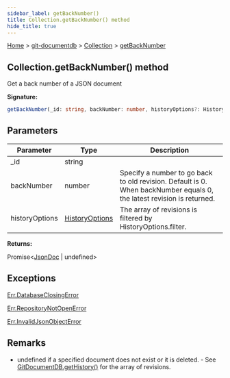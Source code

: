 ```yaml
---
sidebar_label: getBackNumber()
title: Collection.getBackNumber() method
hide_title: true
---
```


[Home](./index.md) &gt; [git-documentdb](./git-documentdb.md) &gt; [Collection](./git-documentdb.collection.md) &gt; [getBackNumber](./git-documentdb.collection.getbacknumber.md)

## Collection.getBackNumber() method

Get a back number of a JSON document

<b>Signature:</b>

```typescript
getBackNumber(_id: string, backNumber: number, historyOptions?: HistoryOptions): Promise<JsonDoc | undefined>;
```

## Parameters

|  Parameter | Type | Description |
|  --- | --- | --- |
|  \_id | string |  |
|  backNumber | number | Specify a number to go back to old revision. Default is 0. When backNumber equals 0, the latest revision is returned. |
|  historyOptions | [HistoryOptions](./git-documentdb.historyoptions.md) | The array of revisions is filtered by HistoryOptions.filter. |

<b>Returns:</b>

Promise&lt;[JsonDoc](./git-documentdb.jsondoc.md) \| undefined&gt;

## Exceptions

[Err.DatabaseClosingError](./git-documentdb.err.databaseclosingerror.md)

[Err.RepositoryNotOpenError](./git-documentdb.err.repositorynotopenerror.md)

[Err.InvalidJsonObjectError](./git-documentdb.err.invalidjsonobjecterror.md)

## Remarks

- undefined if a specified document does not exist or it is deleted. - See [GitDocumentDB.getHistory()](./git-documentdb.gitdocumentdb.gethistory.md) for the array of revisions.

